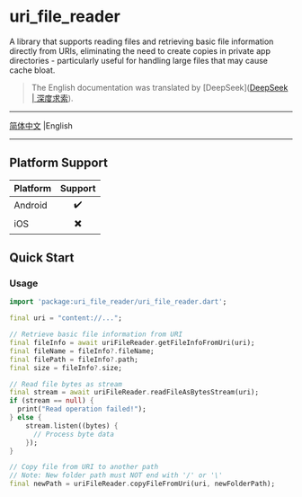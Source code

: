 # uri_file_reader

A library that supports reading files and retrieving basic file information directly from URIs, eliminating the need to create copies in private app directories - particularly useful for handling large files that may cause cache bloat.

> The English documentation was translated by [DeepSeek]([DeepSeek | 深度求索](https://www.deepseek.com/)).
---

[简体中文](./README.md) |English

---

## Platform Support

| Platform | Support  |
| -------- |:-------:|
| Android  | ✔️      |
| iOS      | ✖️      |

## Quick Start

### Usage

```dart
import 'package:uri_file_reader/uri_file_reader.dart';

final uri = "content://...";

// Retrieve basic file information from URI
final fileInfo = await uriFileReader.getFileInfoFromUri(uri);
final fileName = fileInfo?.fileName;
final filePath = fileInfo?.path;
final size = fileInfo?.size;

// Read file bytes as stream
final stream = await uriFileReader.readFileAsBytesStream(uri);
if (stream == null) {
  print("Read operation failed!");
} else {
    stream.listen((bytes) {
      // Process byte data
    });
}

// Copy file from URI to another path
// Note: New folder path must NOT end with '/' or '\'
final newPath = uriFileReader.copyFileFromUri(uri, newFolderPath);
```